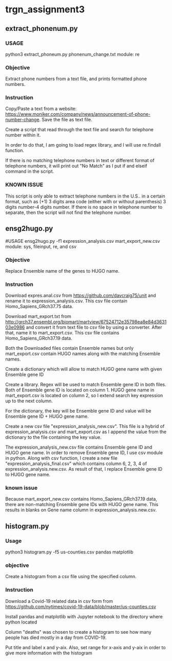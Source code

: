 # **trgn_assignment3**

## extract_phonenum.py
### USAGE
python3 extract_phoneum.py phonenum_change.txt module: re

### Objective
Extract phone numbers from a text file, and prints formatted phone numbers.

### Instruction
Copy/Paste a text from a website: https://www.moniker.com/company/news/announcement-of-phone-number-change. Save the file as text file.

Create a script that read through the text file and search for telephone number within it.

In order to do that, I am going to load regex library, and I will use re.findall function.

If there is no matching telephone numbers in text or different format of telephone numbers, it will print out "No Match" as I put if and elseif command in the script.

### KNOWN ISSUE
This script is only able to extract telephone numbers in the U.S.. in a certain format, such as (+1) 3 digits area code (either with or without parenthesis) 3 digits number-4 digits number.
If there is no space in telephone number to separate, then the script will not find the telephone number.

## ensg2hugo.py
#USAGE
ensg2hugo.py -f1 expression_analysis.csv mart_export_new.csv module: sys, fileinput, re, and csv

### Objective
Replace Ensemble name of the genes to HUGO name.

### Instruction
Download expres.anal.csv from https://github.com/davcraig75/unit and rename it to expression_analysis.csv. This csv file contain Homo_Sapiens_GRch37.75 data.

Download mart_export.txt from http://grch37.ensembl.org/biomart/martview/67524712e35798ea8e84d363103e0986 and convert it from text file to csv file by using a converter. After that, name it to mart_export.csv. This csv file contains Homo_Sapiens_GRch37.19 data.

Both the Downloaded files contain Ensemble names but only mart_export.csv contain HUGO names along with the matching Ensemble names.

Create a dictionary which will allow to match HUGO gene name with given Ensemble gene ID

Create a library. Regex will be used to match Ensemble gene ID in both files. Both of Ensemble gene ID is located on column 1.  HUGO gene name in mart_export.csv is located on column 2, so I extend search key expression up to the next column.

For the dictionary, the key will be Ensemble gene ID and value will be Ensemble gene ID + HUGO gene name.

Create a new csv file "expression_analysis_new.csv". This file is a hybrid of expression_analysis.csv and mart_export.csv as I append the value from the dictionary to the file containing the key value.

The expression_analysis_new.csv file contains Ensemble gene ID and HUGO gene name. In order to remove Ensemble gene ID, I use csv module in python. Along with csv function, I create a new file "expression_analysis_final.csv" which contains column 6, 2, 3, 4 of expression_analysis.new.csv. As result of that, I replace Ensemble gene ID to HUGO gene name.

### known issue
Because mart_export_new.csv contains Homo_Sapiens_GRch37.19 data, there are non-matching Ensemble gene IDs with HUGO gene name. This results in blanks on Gene name column in expression_analysis.new.csv.

## histogram.py
### Usage
python3 histogram.py -f5 us-counties.csv pandas matplotlib

### objective
Create a histogram from a csv file using the specified column.

### Instruction
Download a Covid-19 related data in csv form from https://github.com/nytimes/covid-19-data/blob/master/us-counties.csv

Install pandas and matplotlib with Jupyter notebook to the directory where python located

Column "deaths" was chosen to create a histogram to see how many people has died mostly in a day from COVID-19.

Put title and label x and y-aix. Also, set range for x-axis and y-aix in order to give more information with the histogram
